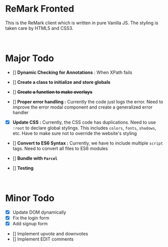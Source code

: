 # ReMark Fronted

This is the ReMark client which is written in pure Vanilla JS. The styling is taken care by HTML5 and CSS3. 

<br>

# Major Todo

- [] **Dynamic Checking for Annotations** : When XPath fails

- [] **Create a class to initialize and store globals**

- [] ~~**Create a function to make overlays**~~

- [] **Proper error handling :** Currently the code just logs the error. Need to improve the error modal component and create a generalized error handler

- [x] **Update CSS :** Currently, the CSS code has duplications. Need to use `:root` to declare global stylings. This includes `colors`, `fonts`, `shadows`, etc. Have to make sure not to override the website's styling

- [] **Convert to ES6 Syntax :** Currently, we have to include multiple `script` tags. Need to convert all files to ES6 modules 

- [] **Bundle with `Parcel`**

- [] **Testing**

<br>

# Minor Todo

- [x] Update DOM dynamically
- [x] Fix the login form
- [x] Add signup form
- [] Implement upvote and downvotes
- [] Implement EDIT comments
